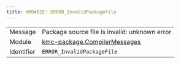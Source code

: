 ```yaml
---
title: KM0401E: ERROR_InvalidPackageFile
---
```


|            |           |
|------------|---------- |
| Message    | Package source file is invalid: unknown error |
| Module     | [kmc-package.CompilerMessages](kmc-package.compilermessages) |
| Identifier | `ERROR_InvalidPackageFile` |


